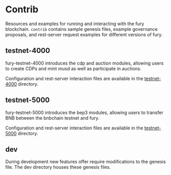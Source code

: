 # Contrib

Resources and examples for running and interacting with the fury blockchain. `contrib` contains sample genesis files, example governance proposals, and rest-server request examples for different versions of fury.

## testnet-4000

fury-testnet-4000 introduces the cdp and auction modules, allowing users to create CDPs and mint musd as well as participate in auctions.

Configuration and rest-server interaction files are available in the [testnet-4000](./testnet-4000/README.md) directory.

## testnet-5000

fury-testnet-5000 introduces the bep3 modules, allowing users to transfer BNB between the bnbchain testnet and fury.

Configuration and rest-server interaction files are available in the [testnet-5000](./testnet-5000/README.md) directory.

## dev

During development new features offer require modifications to the genesis file. The dev directory houses these genesis files.
